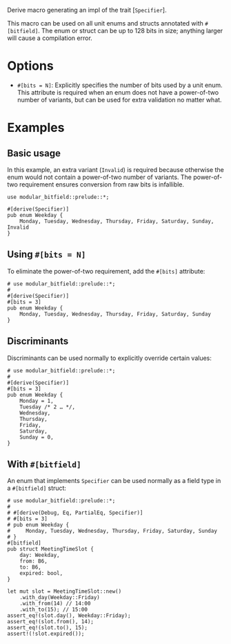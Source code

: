 Derive macro generating an impl of the trait [`Specifier`].

This macro can be used on all unit enums and structs annotated with
`#[bitfield]`. The enum or struct can be up to 128 bits in size; anything larger
will cause a compilation error.

# Options

* `#[bits = N]`: Explicitly specifies the number of bits used by a unit enum.
  This attribute is required when an enum does not have a power-of-two number of
  variants, but can be used for extra validation no matter what.

# Examples

## Basic usage

In this example, an extra variant (`Invalid`) is required because otherwise the
enum would not contain a power-of-two number of variants. The power-of-two
requirement ensures conversion from raw bits is infallible.

```
use modular_bitfield::prelude::*;

#[derive(Specifier)]
pub enum Weekday {
    Monday, Tuesday, Wednesday, Thursday, Friday, Saturday, Sunday, Invalid
}
```

## Using `#[bits = N]`

To eliminate the power-of-two requirement, add the `#[bits]` attribute:

```
# use modular_bitfield::prelude::*;
#
#[derive(Specifier)]
#[bits = 3]
pub enum Weekday {
    Monday, Tuesday, Wednesday, Thursday, Friday, Saturday, Sunday
}
```

## Discriminants

Discriminants can be used normally to explicitly override certain values:

```
# use modular_bitfield::prelude::*;
#
#[derive(Specifier)]
#[bits = 3]
pub enum Weekday {
    Monday = 1,
    Tuesday /* 2 … */,
    Wednesday,
    Thursday,
    Friday,
    Saturday,
    Sunday = 0,
}
```

## With `#[bitfield]`

An enum that implements `Specifier` can be used normally as a field type in a
`#[bitfield]` struct:

```
# use modular_bitfield::prelude::*;
#
# #[derive(Debug, Eq, PartialEq, Specifier)]
# #[bits = 3]
# pub enum Weekday {
#     Monday, Tuesday, Wednesday, Thursday, Friday, Saturday, Sunday
# }
#[bitfield]
pub struct MeetingTimeSlot {
    day: Weekday,
    from: B6,
    to: B6,
    expired: bool,
}

let mut slot = MeetingTimeSlot::new()
    .with_day(Weekday::Friday)
    .with_from(14) // 14:00
    .with_to(15); // 15:00
assert_eq!(slot.day(), Weekday::Friday);
assert_eq!(slot.from(), 14);
assert_eq!(slot.to(), 15);
assert!(!slot.expired());
```
